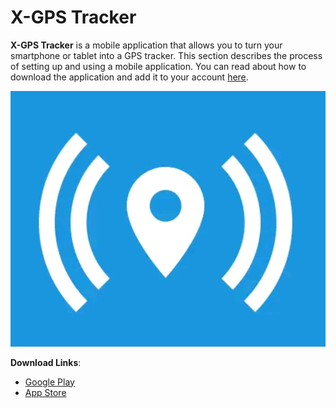 # X-GPS Tracker

**X-GPS Tracker** is a mobile application that allows you to turn your smartphone or tablet into a GPS tracker. This section describes the process of setting up and using a mobile application. You can read about how to download the application and add it to your account [here](invitation-to-x-gps-tracker.md).

![image-20250304-162123.png](../attachments/image-20250304-162123.png)

**Download Links**:

* [Google Play](https://play.google.com/store/apps/details?id=com.navixy.xgps.tracker)
* [App Store](https://apps.apple.com/app/x-gps-tracker/id1612047534)
